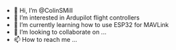 - 👋 Hi, I’m @ColinSMill
- 👀 I’m interested in Ardupilot flight controllers
- 🌱 I’m currently learning how to use ESP32 for MAVLink
- 💞️ I’m looking to collaborate on ...
- 📫 How to reach me ...

<!---
ColinSMill/ColinSMill is a ✨ special ✨ repository because its `README.md` (this file) appears on your GitHub profile.
You can click the Preview link to take a look at your changes.
--->
